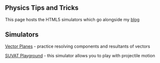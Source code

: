 ## Physics Tips and Tricks

This page hosts the HTML5 simulators which go alongside my [blog](https://physicstipsandtricks.wordpress.com) 

## Simulators

[Vector Planes](https://physicstipsandtricks.github.io/VECTOR/VECTOR.html) - practice resolving components and resultants of vectors

[SUVAT Playground](https://physicstipsandtricks.github.io/SUVAT/SUVAT.html) - this simulator allows you to play with projectile motion
